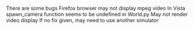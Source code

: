 There are some bugs
Firefox browser may not display mpeg video
In Vista spawn_camera function seems to be undefined in World.py 
May not render video display
If no fix given, may need to use another simulator
